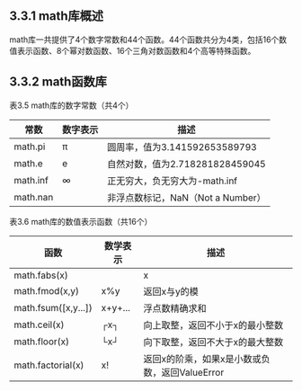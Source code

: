 ## 3.3.1 math库概述
math库一共提供了4个数字常数和44个函数。44个函数共分为4类，包括16个数值表示函数、8个幂对数函数、16个三角对数函数和4个高等特殊函数。
## 3.3.2 math函数库
表3.5 math库的数字常数（共4个）

常数 | 数字表示 | 描述
----|---------|----
math.pi | π | 圆周率，值为3.141592653589793
math.e | e | 自然对数，值为2.718281828459045
math.inf | ∞ | 正无穷大，负无穷大为-math.inf
math.nan |   | 非浮点数标记，NaN（Not a Number）

表3.6 math库的数值表示函数（共16个）

函数 | 数学表示 | 描述
-----|--------|-----
math.fabs(x) | |x| | 返回x的绝对值
math.fmod(x,y) | x%y | 返回x与y的模
math.fsum([x,y...]) | x+y+... | 浮点数精确求和
math.ceil(x) | ┌x┐ | 向上取整，返回不小于x的最小整数
math.floor(x) | └x┘ | 向下取整，返回不大于x的最大整数
math.factorial(x) | x! | 返回x的阶乘，如果x是小数或负数，返回ValueError

